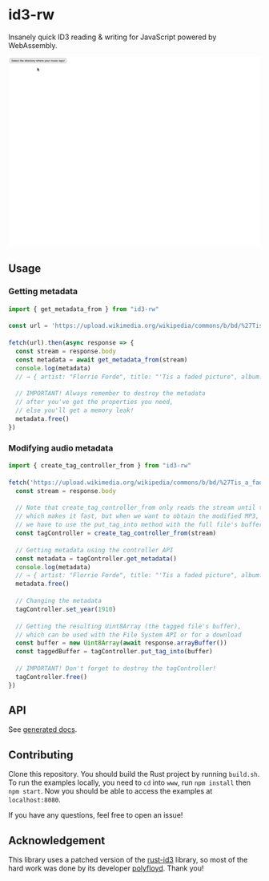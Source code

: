 # id3-rw
Insanely quick ID3 reading & writing for JavaScript powered by WebAssembly.

![Screenshot of id3-rw in action.](./demo-cropped.gif)

## Usage

### Getting metadata
```javascript
import { get_metadata_from } from "id3-rw"

const url = 'https://upload.wikimedia.org/wikipedia/commons/b/bd/%27Tis_a_faded_picture_by_Florrie_Forde.mp3'

fetch(url).then(async response => {
  const stream = response.body
  const metadata = await get_metadata_from(stream)
  console.log(metadata)
  // → { artist: "Florrie Forde", title: "'Tis a faded picture", album: "Edison Amberol: 12255" }

  // IMPORTANT! Always remember to destroy the metadata
  // after you've got the properties you need,
  // else you'll get a memory leak!
  metadata.free()
})
```

### Modifying audio metadata
```javascript
import { create_tag_controller_from } from "id3-rw"

fetch('https://upload.wikimedia.org/wikipedia/commons/b/bd/%27Tis_a_faded_picture_by_Florrie_Forde.mp3').then(async response => {
  const stream = response.body

  // Note that create_tag_controller_from only reads the stream until the tag is read (not the entire file),
  // which makes it fast, but when we want to obtain the modified MP3,
  // we have to use the put_tag_into method with the full file's buffer (see below)
  const tagController = create_tag_controller_from(stream)

  // Getting metadata using the controller API
  const metadata = tagController.get_metadata()
  console.log(metadata)
  // → { artist: "Florrie Forde", title: "'Tis a faded picture", album: "Edison Amberol: 12255" }
  metadata.free()

  // Changing the metadata
  tagController.set_year(1910)

  // Getting the resulting Uint8Array (the tagged file's buffer),
  // which can be used with the File System API or for a download
  const buffer = new Uint8Array(await response.arrayBuffer())
  const taggedBuffer = tagController.put_tag_into(buffer)

  // IMPORTANT! Don't forget to destroy the tagController!
  tagController.free()
})
```

## API
See [generated docs](https://trustedtomato.github.io/id3-rw/).

## Contributing
Clone this repository. You should build the Rust project by running `build.sh`.
To run the examples locally, you need to `cd` into `www`, run `npm install` then `npm start`.
Now you should be able to access the examples at `localhost:8080`.

If you have any questions, feel free to open an issue!

## Acknowledgement
This library uses a patched version of the [rust-id3](https://github.com/polyfloyd/rust-id3) library,
so most of the hard work was done by its developer [polyfloyd](https://github.com/polyfloyd). Thank you!